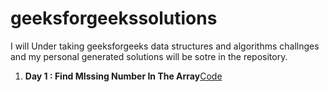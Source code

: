 # geeksforgeekssolutions

I will Under taking geeksforgeeks data structures and algorithms challnges and my personal generated solutions will be 
sotre in the repository.
<ol>
  <li><b>Day 1 : Find MIssing Number In The Array</b><a href='https://github.com/Red-stevo/geeksforgeekssolutions/tree/main/FindMissingNumber'>Code</a></li>
</ol>
